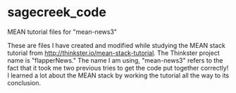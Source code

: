 # sagecreek_code
MEAN tutorial files for "mean-news3"

These are files I have created and modified while studying the MEAN stack tutorial from http://thinkster.io/mean-stack-tutorial.
The Thinkster project name is "flapperNews." The name I am using, "mean-news3" refers to the fact that it took me two previous tries to get the code put together correctly! I learned a lot about the MEAN stack by working the tutorial all the way to its conclusion.
